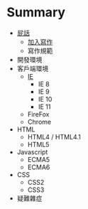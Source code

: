 # Summary

* [屁話](README.md)
   * [加入寫作](README.md#歡迎共同創作)
   * 寫作規範
* 開發環境
* 客戶端環境
    * [IE](02-客戶端環境/IE/ie-hack.md)
        * IE 8
        * IE 9
        * IE 10
        * IE 11
    * FireFox
    * Chrome
* HTML
    * HTML4 / HTML4.1
    * HTML5
* Javascript
    * ECMA5
    * ECMA6
* CSS
    * CSS2
    * CSS3
* 疑難雜症
